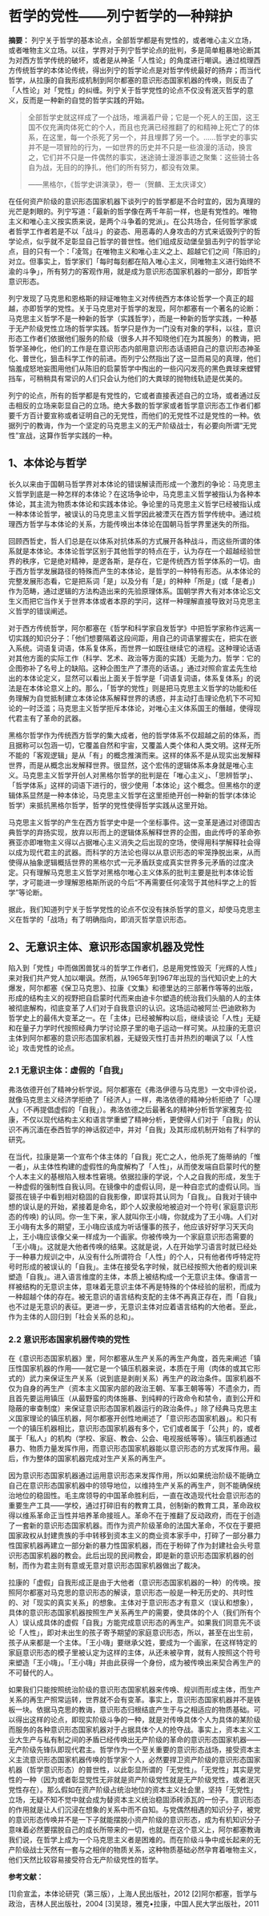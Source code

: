 # 哲学的党性——列宁哲学的一种辩护


**摘要：** 列宁关于哲学的基本论点，全部哲学都是有党性的，或者唯心主义立场，或者唯物主义立场。以往，学界对于列宁哲学论点的批判，多是简单粗暴地论断其为对西方哲学传统的破坏，或者是从神圣「人性论」的角度进行嘲讽。通过梳理西方传统哲学的本体论传统，得出列宁的哲学论点是对哲学传统最好的扬弃；而当代哲学，从拉康的自我形成机制到阿尔都塞的意识形态国家机器的传唤，则反击了「人性论」对「党性」的纠缠。列宁关于哲学党性的论点不仅没有泯灭哲学的意义，反而是一种新的自觉的哲学实践的开始。

>全部哲学史就这样成了一个战场，堆满着尸骨；它是一个死人的王国，这王国不仅充满肉体死亡的个人，而且也充满已经推翻了的和精神上死亡了的体系，在这里，每一个杀死了另一个，并且埋葬了另一个。……哲学史的事实并不是一项冒险的行为，一如世界的历史并不只是一些浪漫的活动，换言之，它们并不只是一件偶然的事实，迷途骑士漫游事迹之聚集：这些骑士各自为战，无目的的挣扎，他们的所有努力，都没有效果。
>
>——黑格尔，《哲学史讲演录》，卷一（贺麟、王太庆译文）

在任何资产阶级的意识形态国家机器下谈列宁的哲学都是不合时宜的，因为真理的光芒是刺眼的。列宁写道：「最新的哲学像在两千年前一样，也是有党性的。唯物主义和唯心主义按实质来说，是两个斗争着的党派」。在公共场合，任何哲学家或者哲学工作者若是不以「战斗」的姿态、用恶毒的人身攻击的方式来诋毁列宁的哲学论点，似乎就不足彰显自己哲学的普世性。他们组成反动堡垒狙击列宁的哲学论点，目的只有一个：「凌驾」在唯物主义和唯心主义之上、超越它们之间「陈旧的」对立。但事实上，哲学家们「每时每刻都在陷入唯心主义，同唯物主义进行始终不渝的斗争」，所有努力的客观作用，就是成为意识形态国家机器的一部分，即哲学意识形态。

列宁发现了马克思和恩格斯的辩证唯物主义对传统西方本体论哲学一个真正的超越，亦即哲学的党性。关于马克思对于哲学的发现，阿尔都塞有一个著名的论断：马克思主义哲学不是一种新的哲学（实践哲学），而是一种新的哲学实践，一种基于无产阶级党性立场的哲学实践。哲学只是作为一门没有对象的学科，以往，意识形态工作者们依据他们服务的阶级（很多人并不知晓他们在为其服务）的教诲，把哲学圣神化，他们的工作是在意识形态内部用意识形态话语把自己的意识形态神圣化、普世化，狙击科学工作的前进。而列宁公然指出了这一显而易见的真理，他们恼羞成怒地妄图用他们从陈旧的启蒙哲学中掏出的一些闪闪发亮的黑色粪球来螳臂挡车，可稍稍具有常识的人们只会认为他们的大粪球的抛物线轨迹是优美的。

列宁的论点，所有的哲学都是有党性的，它或者直接表述自己的立场，或者通过反击相反的立场来彰显自己的立场。绝大多数的哲学家或者哲学意识形态工作者们都要千方百计要宣称或者证明自己的无党性，而他们的无党性不过是党性的一种。依据列宁的教诲，作为一个坚定的马克思主义的无产阶级战士，有必要向所谓“无党性”宣战，这算作哲学实践的一种。

## 1、本体论与哲学

长久以来由于国朝马哲学界对本体论的错误解读而形成一个激烈的争论：马克思主义哲学到底是一种怎样的本体论？在这场争论中，马克思主义哲学被指认为各种本体论，其主流为物质本体论和实践本体论。争论里的马克思主义哲学已经被指认成一种本体论哲学，被误认的马克思主义哲学因此被湮灭在西方哲学传统中。通过梳理西方哲学与本体论的关系，方能传唤出本体论在国朝马哲学界里迷失的所指。

回顾西哲史，哲人们总是在以体系对抗体系的方式展开各种战斗，而这些所谓的体系就是本体论。本体论哲学区别于其他哲学的特点在于，认为存在一个超越经验世界的秩序，它是绝对精神，是逻各斯，是存在，它是传统西方哲学体系的一切。由于西方哲学发展路径的特殊而产生的本体论，是哲学的一种特有形态。从本体论的完整发展形态看，它是把系词「是」以及分有「是」的种种「所是」(或「是者」)作为范畴，通过逻辑的方法构造出来的先验原理体系。国朝学界大有对本体论忘文生义而把它当作关于世界本体或者本原的学问，这样一种理解直接导致对马克思主义哲学的错误阐述。

对于西方传统哲学，阿尔都塞在《哲学和科学家自发哲学》中把哲学家称作远离一切实践的知识分子：「他们想要隔着这段间距，用自己的词语掌握实在，把实在嵌入系统。词语复词语，体系复体系，而世界一如既往继续它的进程。这种理论话语对其他方面的实际工作（科学、艺术、政治等方面的实践）无能为力。哲学：它的企图弥补了名号上的缺陷。这种企图生产了漂亮的话语。」通过对照俞宣孟先生给出的本体论定义，显然可以看出上面关于哲学是「词语复词语，体系复体系」的说法是在本体论意义上的。那么，「哲学的党性」则是把马克思主义哲学的功能和任务理解为自觉抵制建立本体论体系解释世界的诱惑，并主动打击理论危机下不可知论的一时泛滥；马克思主义哲学拒斥本体论，对唯心主义体系国王的僭越，使得现代君主有了革命的武器。

黑格尔哲学作为传统西方哲学的集大成者，他的哲学体系不仅超越之前的体系，而且据称可以包涵一切，它覆盖自然和宇宙，又覆盖人类个体和人类文明。这样无所不能的「客观逻辑」是从「有」的概念推演而来。这样的体系不是从现实出发解释世界，而是从概念出发解释世界。很显然，这个宏伟的逻辑体系本身就是唯心主义。马克思主义哲学开创人对黑格尔哲学的批判是在「唯心主义」、「思辨哲学」、「哲学体系」这样的词语下进行的，很少使用「本体论」这个概念。但黑格尔的逻辑体系显然是一种本体论，马克思主义哲学在这里拒绝开创一种新的哲学(本体论哲学）来抵抗黑格尔哲学，哲学的党性使得哲学实践从这里开始。

马克思主义哲学的产生在西方哲学史中是一个坐标事件。这一变革是通过对德国古典哲学的弃扬实现，放弃以形而上的逻辑体系解释世界的企图，由此传呼的革命弥赛亚亦即唯物主义得以占据唯心主义消失之后出现的空场，使得用科学解释社会得以成为现代君主的武器。而科学的方法论也得以从意识形态的牢笼挣脱出来，从而使得从抽象逻辑概括世界的黑格尔式一元矛盾跃变成真实世界多元矛盾的过度决定。只有理解马克思主义哲学对黑格尔唯心主义体系的批判主要是批判本体论哲学，才可能进一步理解恩格斯所说的今后“不再需要任何凌驾于其他科学之上的哲学”等论断。

据此，我们知道列宁关于哲学党性的论点不仅没有抹杀哲学的意义，却使马克思主义在哲学的「战场」有了明确指向，即消灭哲学意识形态。

## 2、无意识主体、意识形态国家机器及党性

陷入到「党性」中而做困兽犹斗的哲学工作者们，总是用党性毁灭「光辉的人性」来对我们共产党人加以嘲讽。然而，从1965年到1967年出现的当代知识史上的大爆发，阿尔都塞《保卫马克思》、拉康《文集》和德里达的三部著作等等的出版，形成的结构主义的视野把自启蒙时代而来由迪卡尔塑造的统治我们头脑的人的主体被彻底解构，彻底变革了人们对于自我意识的认识。这场运动被阿兰·巴迪欧称为哲学史上的最伟大变革之一。在「主体」已经被解构以后，继续谈论「人性」无疑和在量子力学时代按照经典力学讨论原子里的电子运动一样可笑。从拉康的无意识主体到阿尔都塞的意识形态国家机器，无疑毁灭性打击并热烈的嘲讽了以「人性论」攻击党性的论点。

### 2.1 无意识主体：虚假的「自我」

弗洛依德开创了精神分析学说。阿尔都塞在《弗洛伊德与马克思》一文中评价说，就像马克思主义经济学拒绝了「经济人」一样，弗洛依德的精神分析拒绝了「心理人」（不再提倡虚假的「自我」）。弗洛依德之后最著名的精神分析哲学家雅克·拉康，不仅以现代结构主义和语言学重塑了精神分析，更使得人们对于「自我」的认识不再沉湎在泰西哲学的神话叙述中，并对「自我」及其形成机制开始有了科学的研究。

在当代，拉康是第一个宣布个体主体的「自我」死亡之人，他杀死了施蒂纳的「惟一者」，从主体性构建的虚假性的角度解构了「人性」，从而使发端自启蒙时代的整个人本主义的基根陷入根本性窘境。依据拉康的学说，个人之自我的形成，发生于一种虚假的强制性自我认同。在镜像中的虚假认同，是一种自恋式的虚假认同。当婴孩在镜子中看到相对稳固的自我影像，即误将其认同为「自我」。自我对于镜中想的误认是的开始，紧接着是命名，即个人奴隶般地被迫对一个符号( 家庭意识形态的传唤) 的认同。你一生下来，家人就叫你王小嗨，你就成为了王小嗨。人们对王小嗨有太多的期望，王小嗨应该成为听话懂事的孩子，他应该好好学习天天向上，王小嗨应该像父亲一样成为一个画家。你被传唤为一个家庭意识形态需要的「王小嗨」。这就是大他者传唤的结果。这就是说，人在开始学习语言时就已经处于一种暴力规训之中，从没有什么所谓符合「人性」的个人，只有他者传呼特定符号时形成的被误认的「自我」。主体在接受名字时候，就已经按照大他者的规训来塑造「自我」。进入语言维度的主体，本质上被结构成一个无意识主体。像语言一样被结构的无意识主体，意味着无意识主体不再是特殊的个体经验的层积，而成为一种超越个体的存在。被无意识的语言结构支配的主体不再真正存在，而「自我」也不过是无意识的表征。更进一步，无意识主体对应着语言结构的大他者。至此，作为主体的人回归到「社会关系的总和」。

### 2.2 意识形态国家机器传唤的党性

在《意识形态国家机器》里，阿尔都塞从生产关系的再生产角度，首先来阐述「镇压性国家机器的作用——就它是一个镇压机器来说，本质在于用（肉体的或其它形式的）武力来保证生产关系（说到底是剥削关系）再生产的政治条件。国家机器不仅为自身的再生产（资本主义国家内部的政治王朝、军事王朝等等）不遗余力，而且首先要运用镇压（从最野蛮的肉体施暴、到纯粹的行政命令和禁令，直到公开和隐蔽的审查制度）来保证意识形态国家机器运行的政治条件。」除了经典马克思主义国家理论的镇压机器，阿尔都塞开创性地阐述了「意识形态国家机器」。和只有一个的镇压机器相比，意识形态国家机器有多个，它们或者属于「公共」的，或者属于「私人」的机构（学校、家庭、教会、公会、电视报纸等等）。镇压机器通过暴力、物质力量发挥作用，而意识形态国家机器能以意识形态的方式发挥作用。最后，作为整体的国家机器完成对生产关系的再生产。

因为意识形态国家机器通过运用意识形态来发挥作用，所以如果统治阶级不能确立自己在意识形态国家机器中的领导地位，以维持生产关系的再生产，则不能确保统治地位的稳固性。毛主席领导的中国革命胜利后，一直在改造现代社会意识形态的重要生产工具——学校，通过打碎旧有的教育工具，创制新的教育工具，革命政权得以维系革命正当性并培养革命接班人。革命不在于推翻了反动政府，而在于创造了一套新的意识形态国家机器。而作为资产阶级革命的法国大革命，不仅在于要把国家政权从封建贵族的手中转移到资本主义的商业资本家手中，打碎了一部分暴力性国家机器再建立一部分新的暴力性国家机器，而在于粉碎了作为封建社会头号意识形态国家机器的教会。此后出现的民间教会，即是新的意识形态国家机器的创制，而作为君主则有意或无意对意识形态国家机器做出了裁决。

拉康的「虚假」自我形成正是由于大他者（意识形态国家机器的一种）的传唤。按照阿尔都塞对马克思的意识形态的解读，意识形态一般是一种无历史的、共时性的、对「现实的真实关系」的想象。主体对于意识形态才有意义（误认和想象），具体的意识形态国家机器按照生产关系再生产的需要，使具体的个人（我们所有个人）误认成具体的虚假「自我」方能完成意识形态的再生产。如果我们同意先不谈论「人性」，即对未出生的孩子寄予期望的家庭意识形态，所以，甚至在出生前，孩子从来都是一个主体。「王小嗨」要继承父姓，要成为一个画家，在这样特定的家庭意识形态的模子里被认定为这样的主体，从还未被孕育，就有人按照这个符号来塑造「王小嗨」。「王小嗨」并由此获得一个身份，成为被传唤出来契合再生产的不可替代的人。

如果我们只能按照统治阶级的意识形态国家机器来传唤、规训而形成主体，而生产关系的再生产照常运转，世界就不会有变革。事实上，意识形态国家机器并不是铁板一块。依据马克思的教诲，意识形态归根结底产生于与之相适应的物质基础。可以得出这样的论点，即现实阶级斗争的一种，就是对传唤具体个人为具体的某阶级而服务的各种意识形态国家机器对于占据具体个人的抢夺战。事实上，资本主义工业大生产与私有制之间的矛盾已经传唤出无产阶级的革命的意识形态国家机器——无产阶级先锋队即现代君主。哲学作为一个至关重要的意识形态战场，接受资本主义主流意识形态国家机器传唤的哲学家个人，必然要捍卫资产阶级的意识形态国家机器（哲学意识形态）的普世性，以此彰显所谓的「无党性」。「无党性」其实是党性的一种（因为或者彰显党性无非就是资产阶级党性就是无产阶级党性，或者泯灭党性存在）。那么假如在资产阶级占统治地位的资本主义社会里，坚持「无党性」立场，无疑不知不觉中就会成为替资本主义统治稳固添砖添瓦的一份子。意识形态的作用就是让人们沉浸在想象的关系中而不自知。与党偶然相遇的知识分子，被党的意识形态传唤并不是一下子就能摆脱小资产阶级的意识形态，成为有机知识分子意味着必然要摆脱自己的成长所带来的一切，也就是在这个意义上，阿尔都塞教诲我们说，在哲学上成为一个马克思主义者是困难的。而在阶级斗争中成长起来的无产阶级战士天然有一套与之相伴的物质关系，这种物质基础必然孕育着唯物主义，他们天然比较容易接受符合无产阶级党性的哲学。

**参考文献：**

[1]俞宣孟，本体论研究（第三版），上海人民出版社，2012
[2]阿尔都塞，哲学与政治，吉林人民出版社，2004
[3]吴琼，雅克•拉康，中国人民大学出版社，2011
